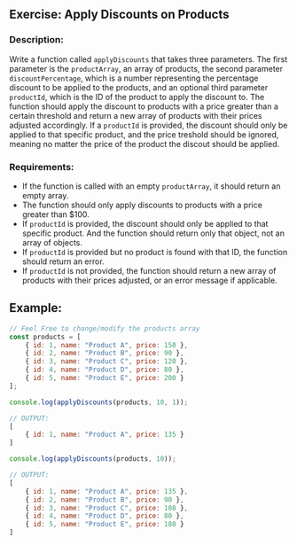 ## Exercise: Apply Discounts on Products

### Description:

Write a function called `applyDiscounts` that takes three parameters. The first parameter is the `productArray`, an array of products, the second parameter `discountPercentage`, which is a number representing the percentage discount to be applied to the products, and an optional third parameter `productId`, which is the ID of the product to apply the discount to. The function should apply the discount to products with a price greater than a certain threshold and return a new array of products with their prices adjusted accordingly. If a `productId` is provided, the discount should only be applied to that specific product, and the price treshold should be ignored, meaning no matter the price of the product the discout should be applied.

### Requirements:

- If the function is called with an empty `productArray`, it should return an empty array.
- The function should only apply discounts to products with a price greater than $100.
- If `productId` is provided, the discount should only be applied to that specific product. And the function should return only that object, not an array of objects.
- If `productId` is provided but no product is found with that ID, the function should return an error.
- If `productId` is not provided, the function should return a new array of products with their prices adjusted, or an error message if applicable.

## Example:

```javascript
// Feel Free to change/modify the products array
const products = [
    { id: 1, name: "Product A", price: 150 },
    { id: 2, name: "Product B", price: 90 },
    { id: 3, name: "Product C", price: 120 },
    { id: 4, name: "Product D", price: 80 },
    { id: 5, name: "Product E", price: 200 }
];

console.log(applyDiscounts(products, 10, 1));

// OUTPUT:
[
    { id: 1, name: "Product A", price: 135 }
]

console.log(applyDiscounts(products, 10));

// OUTPUT:
[
    { id: 1, name: "Product A", price: 135 },
    { id: 2, name: "Product B", price: 90 },
    { id: 3, name: "Product C", price: 108 },
    { id: 4, name: "Product D", price: 80 },
    { id: 5, name: "Product E", price: 180 }
]
```

